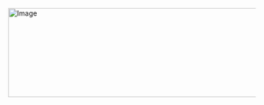 <img width="586" height="182" alt="Image" src="https://github.com/user-attachments/assets/60a7ac71-0941-4dbc-8414-f6f8cfadc9ec" />

